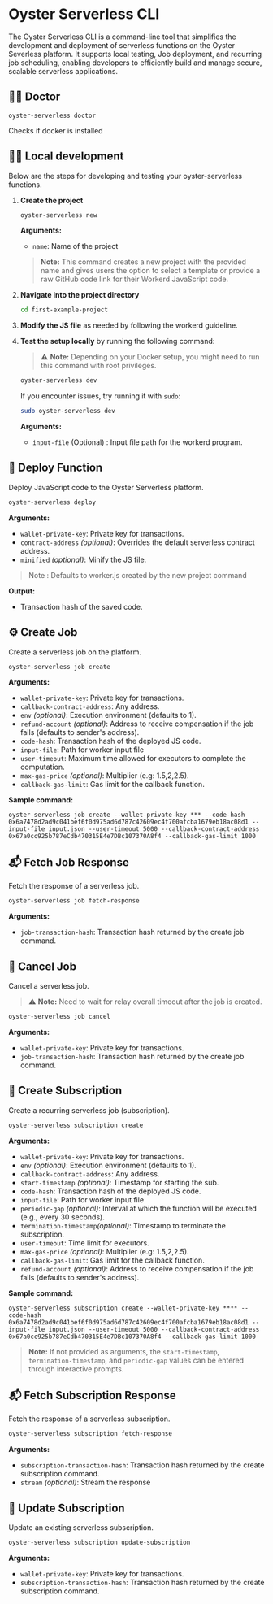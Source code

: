# Oyster Serverless CLI

The Oyster Serverless CLI is a command-line tool that simplifies the development and deployment of serverless functions on the Oyster Severless platform. It supports local testing, Job deployment, and recurring job scheduling, enabling developers to efficiently build and manage secure, scalable serverless applications.

## 👨‍⚕️ Doctor

```
oyster-serverless doctor
```
Checks if docker is installed

## 👷‍♀️ Local development
Below are the steps for developing and testing your oyster-serverless functions.

1. **Create the project**
    ```bash
    oyster-serverless new
    ```
    **Arguments:**
    - `name`: Name of the project

    > **Note:** This command creates a new project with the provided name and gives users the option to select a template or provide a raw GitHub code link for their Workerd JavaScript code.



2. **Navigate into the project directory**
    ```bash
    cd first-example-project
    ```

3. **Modify the JS file** as needed by following the workerd guideline.


4. **Test the setup locally** by running the following command:

    > ⚠️ **Note:** Depending on your Docker setup, you might need to run this command with root privileges.

    ```bash
    oyster-serverless dev
    ```

    If you encounter issues, try running it with `sudo`:

    ```bash
    sudo oyster-serverless dev
    ```


    **Arguments:**
    - `input-file` (Optional) : Input file path for the workerd program.



## 🚀 Deploy Function

Deploy JavaScript code to the Oyster Serverless platform.

```bash
oyster-serverless deploy
```

**Arguments:**

- `wallet-private-key`: Private key for transactions.
- `contract-address` *(optional)*: Overrides the default serverless contract address.
- `minified` *(optional)*: Minify the JS file.

> Note : Defaults to worker.js created by the new project command

**Output:**

- Transaction hash of the saved code.

## ⚙️ Create Job

Create a serverless job on the platform.

```bash
oyster-serverless job create
```

**Arguments:**

- `wallet-private-key`: Private key for transactions.
- `callback-contract-address`: Any address.
- `env` *(optional)*: Execution environment (defaults to 1).
- `refund-account` *(optional)*: Address to receive compensation if the job fails (defaults to sender's address).
- `code-hash`: Transaction hash of the deployed JS code.
- `input-file`: Path for worker input file
- `user-timeout`: Maximum time allowed for executors to complete the computation.
- `max-gas-price` *(optional)*: Multiplier (e.g: 1.5,2,2.5).
- `callback-gas-limit`: Gas limit for the callback function.

**Sample command:**
```
oyster-serverless job create --wallet-private-key *** --code-hash 0x6a7478d2ad9c041bef6f0d975ad6d787c42609ec4f700afcba1679eb18ac08d1 --input-file input.json --user-timeout 5000 --callback-contract-address 0x67a0cc925b787eCdb470315E4e7DBc107370A8f4 --callback-gas-limit 1000
```

## 📬 Fetch Job Response

Fetch the response of a serverless job.


```bash
oyster-serverless job fetch-response
```

**Arguments:**

- `job-transaction-hash`: Transaction hash returned by the create job command.

## 🚫 Cancel Job

Cancel a serverless job.

> ⚠️ **Note:** Need to wait for relay overall timeout after the job is created.
```bash
oyster-serverless job cancel
```

**Arguments:**
- `wallet-private-key`: Private key for transactions.
- `job-transaction-hash`: Transaction hash returned by the create job command.


## 🔁 Create Subscription

Create a recurring serverless job (subscription).

```bash
oyster-serverless subscription create
```

**Arguments:**
- `wallet-private-key`: Private key for transactions.
- `env` *(optional)*: Execution environment (defaults to 1).
- `callback-contract-address`: Any address.
- `start-timestamp` *(optional)*: Timestamp for starting the sub.
- `code-hash`: Transaction hash of the deployed JS code.
- `input-file`: Path for worker input file
- `periodic-gap` *(optional)*: Interval at which the function will be executed (e.g., every 30 seconds).
- `termination-timestamp`*(optional)*: Timestamp to terminate the subscription.
- `user-timeout`: Time limit for executors.
- `max-gas-price` *(optional)*: Multiplier (e.g: 1.5,2,2.5).
- `callback-gas-limit`: Gas limit for the callback function.
- `refund-account` *(optional)*: Address to receive compensation if the job fails (defaults to sender's address).

**Sample command:**
```
oyster-serverless subscription create --wallet-private-key **** --code-hash 0x6a7478d2ad9c041bef6f0d975ad6d787c42609ec4f700afcba1679eb18ac08d1 --input-file input.json --user-timeout 5000 --callback-contract-address 0x67a0cc925b787eCdb470315E4e7DBc107370A8f4 --callback-gas-limit 1000
```

> **Note:** If not provided as arguments, the `start-timestamp`, `termination-timestamp`, and `periodic-gap` values can be entered through interactive prompts.

## 📬 Fetch Subscription Response

Fetch the response of a serverless subscription.


```bash
oyster-serverless subscription fetch-response
```

**Arguments:**

- `subscription-transaction-hash`: Transaction hash returned by the create subscription command.
- `stream` *(optional)*: Stream the response

## 🔄 Update Subscription

Update an existing serverless subscription.

```bash
oyster-serverless subscription update-subscription
```

**Arguments:**
- `wallet-private-key`: Private key for transactions.
- `subscription-transaction-hash`: Transaction hash returned by the create subscription command.
